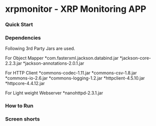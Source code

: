 # xrpmonitor - XRP Monitoring APP

### Quick Start 



### Dependencies 


Following 3rd Party Jars are used.

For Object Mapper
*com.fasterxml.jackson.databind.jar
*jackson-core-2.2.3.jar
*jackson-annotations-2.0.1.jar

For HTTP Client 
*commons-codec-1.11.jar
*commons-csv-1.8.jar
*commons-io-2.6.jar
*commons-logging-1.2.jar
*httpclient-4.5.10.jar
*httpcore-4.4.12.jar

For Light weight Webserver
*nanohttpd-2.3.1.jar



### How to Run 



### Screen shorts 

 


